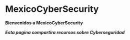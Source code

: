 # MexicoCyberSecurity
__Bienvenidos a MexicoCyberSecurity__

**_Esta pagina compartira recursos sobre Cyberseguridad_**
